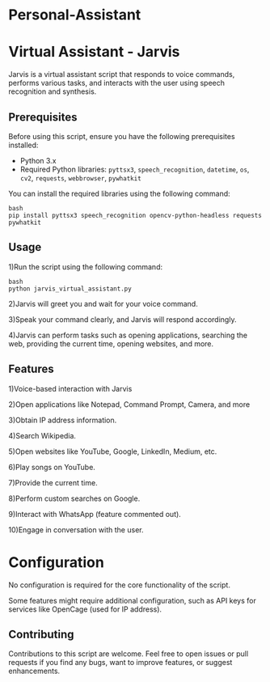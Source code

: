 # Personal-Assistant
# Virtual Assistant - Jarvis

Jarvis is a virtual assistant script that responds to voice commands, performs various tasks, and interacts with the user using speech recognition and synthesis.

## Prerequisites

Before using this script, ensure you have the following prerequisites installed:

- Python 3.x
- Required Python libraries: `pyttsx3`, `speech_recognition`, `datetime`, `os`, `cv2`, `requests`, `webbrowser`, `pywhatkit`

You can install the required libraries using the following command:

    bash
    pip install pyttsx3 speech_recognition opencv-python-headless requests pywhatkit
## Usage
1)Run the script using the following command:
          
    bash
    python jarvis_virtual_assistant.py
2)Jarvis will greet you and wait for your voice command.

3)Speak your command clearly, and Jarvis will respond accordingly.

4)Jarvis can perform tasks such as opening applications, searching the web, providing the current time, opening websites, and more.

## Features
1)Voice-based interaction with Jarvis 

2)Open applications like Notepad, Command Prompt, Camera, and more

3)Obtain IP address information.

4)Search Wikipedia.

5)Open websites like YouTube, Google, LinkedIn, Medium, etc.

6)Play songs on YouTube.

7)Provide the current time.

8)Perform custom searches on Google.

9)Interact with WhatsApp (feature commented out).

10)Engage in conversation with the user.

# Configuration
No configuration is required for the core functionality of the script.

Some features might require additional configuration, such as API keys for services like OpenCage (used for IP address).

## Contributing
Contributions to this script are welcome. Feel free to open issues or pull requests if you find any bugs, want to improve features, or suggest enhancements.







